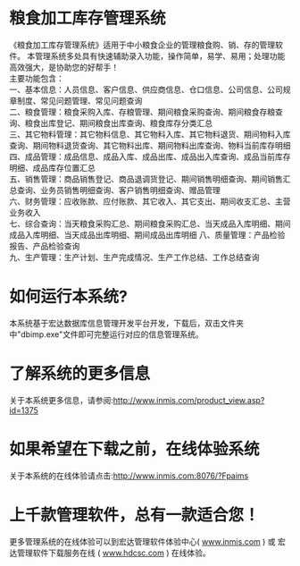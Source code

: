 # 粮食加工库存管理系统

《粮食加工库存管理系统》适用于中小粮食企业的管理粮食购、销、存的管理软件。 本管理系统多处具有快速辅助录入功能，操作简单，易学、易用；处理功能高效强大，是协助您的好帮手！  
主要功能包含：  
一、基本信息：人员信息、客户信息、供应商信息、仓口信息、公司信息、公司规章制度、常见问题管理、常见问题查询  
二、粮食管理：粮食采购入库、存粮管理、期间粮食采购查询、期间粮食存粮查询、粮食出库登记、期间粮食出库查询、粮食库存分类汇总  
三、其它物料管理：其它物料信息、其它物料入库、其它物料退货、期间物料入库查询、期间物料退货查询、其它物料出库、期间物料出库查询、物料当前库存明细  
四、成品管理：成品信息、成品入库、成品出库、成品出入库查询、成品当前库存明细、成品库存位置汇总  
五、销售管理：商品销售登记、商品退调货登记、期间销售明细查询、期间销售汇总查询、业务员销售明细查询、客户销售明细查询、赠品管理  
六、财务管理：应收账款、应付账款、其它收入、其它支出、期间收支汇总、主营业务收入  
七、综合查询：当天粮食采购汇总、期间粮食采购汇总、当天成品入库明细、期间成品入库明细、当天成品出库明细、期间成品出库明细
八、质量管理：产品检验报告、产品检验查询  
九、生产管理：生产计划、生产完成情况、生产工作总结、工作总结查询  

# 如何运行本系统?

本系统基于宏达数据库信息管理开发平台开发，下载后，双击文件夹中"dbimp.exe"文件即可完整运行对应的信息管理系统。

# 了解系统的更多信息

关于本系统更多信息，请参阅:http://www.inmis.com/product_view.asp?id=1375

# 如果希望在下载之前，在线体验系统

关于本系统的在线体验请点击:http://www.inmis.com:8076/?Fpaims

# 上千款管理软件，总有一款适合您！

更多管理系统的在线体验可以到宏达管理软件体验中心( www.inmis.com ) 或 宏达管理软件下载服务在线 ( www.hdcsc.com ) 在线体验。

